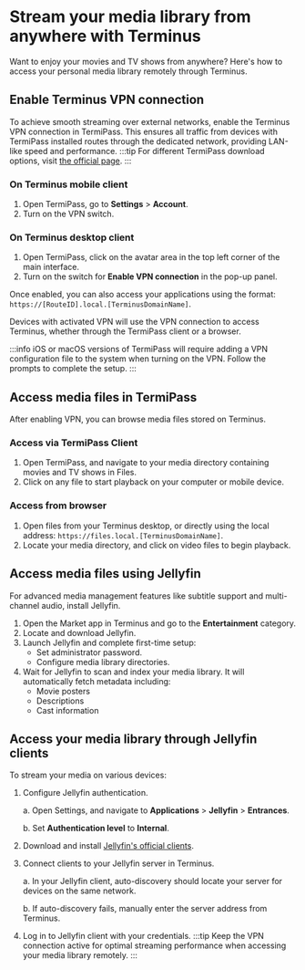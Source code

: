 # Stream your media library from anywhere with Terminus
Want to enjoy your movies and TV shows from anywhere? Here's how to access your personal media library remotely through Terminus.

## Enable Terminus VPN connection
To achieve smooth streaming over external networks, enable the Terminus VPN connection in TermiPass. This ensures all traffic from devices with TermiPass installed routes through the dedicated network, providing LAN-like speed and performance.
:::tip
For different TermiPass download options, visit [the official page](https://www.jointerminus.com/termipass).
:::

### On Terminus mobile client
1. Open TermiPass, go to **Settings** > **Account**.
2. Turn on the VPN switch.

### On Terminus desktop client
1. Open TermiPass, click on the avatar area in the top left corner of the main interface.
2. Turn on the switch for **Enable VPN connection** in the pop-up panel.

Once enabled, you can also access your applications using the format: `https://[RouteID].local.[TerminusDomainName]`.

Devices with activated VPN will use the VPN connection to access Terminus, whether through the TermiPass client or a browser.

:::info
iOS or macOS versions of TermiPass will require adding a VPN configuration file to the system when turning on the VPN. Follow the prompts to complete the setup.
:::

## Access media files in TermiPass
After enabling VPN, you can browse media files stored on Terminus.

### Access via TermiPass Client
1. Open TermiPass, and navigate to your media directory containing movies and TV shows in Files.
2. Click on any file to start playback on your computer or mobile device.

### Access from browser
1. Open files from your Terminus desktop, or directly using the local address: `https://files.local.[TerminusDomainName]`.
2. Locate your media directory, and click on video files to begin playback.

## Access media files using Jellyfin
For advanced media management features like subtitle support and multi-channel audio, install Jellyfin.

1. Open the Market app in Terminus and go to the **Entertainment** category.
2. Locate and download Jellyfin.
3. Launch Jellyfin and complete first-time setup:
   - Set administrator password.
   - Configure media library directories.
6. Wait for Jellyfin to scan and index your media library. It will automatically fetch metadata including:
   - Movie posters 
   - Descriptions 
   - Cast information

## Access your media library through Jellyfin clients
To stream your media on various devices:

1. Configure Jellyfin authentication. 
    
   a. Open Settings, and navigate to **Applications** > **Jellyfin** > **Entrances**.

   b. Set **Authentication level** to **Internal**.
2. Download and install [Jellyfin's official clients](jellyfin.org/downloads).
3. Connect clients to your Jellyfin server in Terminus. 

   a. In your Jellyfin client, auto-discovery should locate your server for devices on the same network.

   b. If auto-discovery fails, manually enter the server address from Terminus.

4. Log in to Jellyfin client with your credentials.
:::tip
Keep the VPN connection active for optimal streaming performance when accessing your media library remotely.
:::
